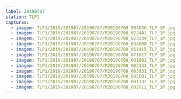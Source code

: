 ```yaml
---
label: 20190707
station: TLP1
capturas:
  - imagem: TLP1/2019/201907/20190707/M20190708_004036_TLP_1P.jpg
  - imagem: TLP1/2019/201907/20190707/M20190708_022441_TLP_1P.jpg
  - imagem: TLP1/2019/201907/20190707/M20190708_023339_TLP_1P.jpg
  - imagem: TLP1/2019/201907/20190707/M20190708_034600_TLP_1P.jpg
  - imagem: TLP1/2019/201907/20190707/M20190708_051415_TLP_1P.jpg
  - imagem: TLP1/2019/201907/20190707/M20190708_071817_TLP_1P.jpg
  - imagem: TLP1/2019/201907/20190707/M20190708_081802_TLP_1P.jpg
  - imagem: TLP1/2019/201907/20190707/M20190708_082143_TLP_1P.jpg
  - imagem: TLP1/2019/201907/20190707/M20190708_083931_TLP_1P.jpg
  - imagem: TLP1/2019/201907/20190707/M20190708_085601_TLP_1P.jpg
  - imagem: TLP1/2019/201907/20190707/M20190708_091132_TLP_1P.jpg
  - imagem: TLP1/2019/201907/20190707/M20190708_093911_TLP_1P.jpg
---
```

